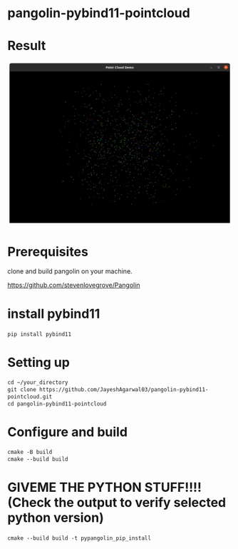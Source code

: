 # pangolin-pybind11-pointcloud

# Result

![Point Cloud](https://github.com/JayeshAgarwal03/pangolin-pybind11-pointcloud/blob/main/Screenshot%20from%202025-03-20%2001-40-02.png)


# Prerequisites

clone and build pangolin on your machine.

https://github.com/stevenlovegrove/Pangolin

# install pybind11

`pip install pybind11`

# Setting up

```
cd ~/your_directory
git clone https://github.com/JayeshAgarwal03/pangolin-pybind11-pointcloud.git
cd pangolin-pybind11-pointcloud
```
# Configure and build
```
cmake -B build
cmake --build build
```


# GIVEME THE PYTHON STUFF!!!! (Check the output to verify selected python version)
`cmake --build build -t pypangolin_pip_install`


